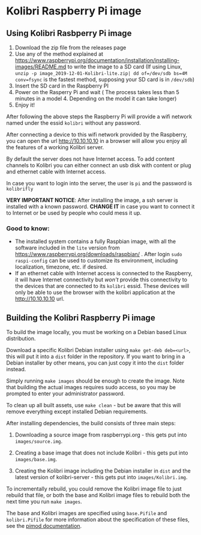 # Kolibri Raspberry Pi image

## Using Kolibri Rasbperry Pi image

1. Download the zip file from the releases page
2. Use any of the method explained at https://www.raspberrypi.org/documentation/installation/installing-images/README.md to write the image to a SD card (If using Linux, `unzip -p image_2019-12-01-Kolibri-lite.zip| dd of=/dev/sdb bs=4M conv=fsync` is the fastest method, supposing your SD card is in `/dev/sdb`)
3. Insert the SD card in the Raspberry PI
4. Power on the Rasperry Pi and wait ( The process takes less than 5 minutes in a model 4. Depending on the model it can take longer)
5. Enjoy it!

After following the above steps the Raspberry Pi will provide a wifi network named under the essid `kolibri` without any password.

After connecting a device to this wifi network provided by the Raspberry, you can open the url http://10.10.10.10 in a browser will allow you enjoy all the features of a working Kolibri server.

By default the server does not have Internet access. To add content channels to Kolibri you can either connect an usb disk with content or plug and ethernet cable with Internet access.

In case you want to login into the server, the user is `pi` and the password is `kolibrifly`

**VERY IMPORTANT NOTICE**: After installing the image, a ssh server is installed with a known password. **CHANGE IT** in case you want to connect it to Internet or be used by people who could mess it up.


### Good to know:
- The installed system contains a fully Raspbian image, with all the software included in the `lite` version from https://www.raspberrypi.org/downloads/raspbian/ . After login `sudo raspi-config` can be used to customize its environment, including localization, timezone, etc. if desired.
- If an ethernet cable with Internet access is connected to the Raspberry, it will have Internet connectivity but *won't* provide this connectivity to the devices that are connected to its `kolibri` essid. These devices will only be able to use the browser with the kolibri application at the http://10.10.10.10 url.

## Building the Kolibri Raspberry Pi image

To build the image locally, you must be working on a Debian based Linux distribution.

Download a specific Kolibri Debian installer using `make get-deb deb=<url>`, this will put it into a `dist` folder in the repository. If you want to bring in a Debian installer by other means, you can just copy it into the `dist` folder instead.

Simply running `make images` should be enough to create the image. Note that building the actual images requires sudo access, so you may be prompted to enter your administrator password.

To clean up all built assets, use `make clean` - but be aware that this will remove everything except installed Debian requirements.

After installing dependencies, the build consists of three main steps:

1. Downloading a source image from raspberrypi.org - this gets put into `images/source.img`.

2. Creating a base image that does not include Kolibri - this gets put into `images/base.img`.

3. Creating the Kolibri image including the Debian installer in `dist` and the latest version of kolibri-server - this gets put into `images/Kolibri.img`.

To incrementally rebuild, you could remove the Kolibri image file to just rebuild that file, or both the base and Kolibri image files to rebuild both the next time you run `make images`.

The base and Kolibri images are specified using `base.Pifile` and `kolibri.Pifile` for more information about the specification of these files, see the [pimod documentation](https://github.com/Nature40/pimod).
